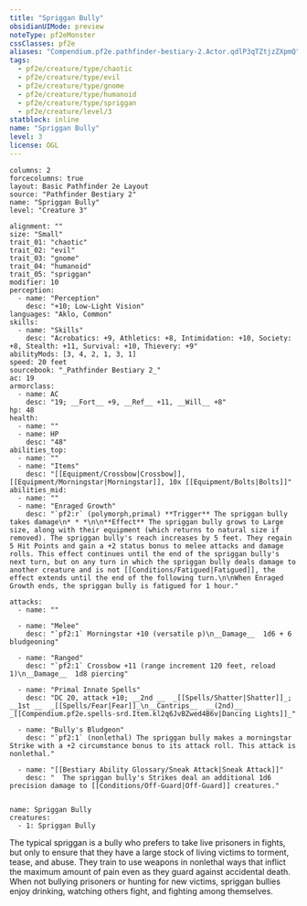 ```yaml
---
title: "Spriggan Bully"
obsidianUIMode: preview
noteType: pf2eMonster
cssClasses: pf2e
aliases: "Compendium.pf2e.pathfinder-bestiary-2.Actor.qdlP3qTZtjzZXpmQ" 
tags:
  - pf2e/creature/type/chaotic
  - pf2e/creature/type/evil
  - pf2e/creature/type/gnome
  - pf2e/creature/type/humanoid
  - pf2e/creature/type/spriggan
  - pf2e/creature/level/3
statblock: inline
name: "Spriggan Bully"
level: 3
license: OGL
---
```


```statblock
columns: 2
forcecolumns: true
layout: Basic Pathfinder 2e Layout
source: "Pathfinder Bestiary 2"
name: "Spriggan Bully"
level: "Creature 3"

alignment: ""
size: "Small"
trait_01: "chaotic"
trait_02: "evil"
trait_03: "gnome"
trait_04: "humanoid"
trait_05: "spriggan"
modifier: 10
perception:
  - name: "Perception"
    desc: "+10; Low-Light Vision"
languages: "Aklo, Common"
skills:
  - name: "Skills"
    desc: "Acrobatics: +9, Athletics: +8, Intimidation: +10, Society: +8, Stealth: +11, Survival: +10, Thievery: +9"
abilityMods: [3, 4, 2, 1, 3, 1]
speed: 20 feet
sourcebook: "_Pathfinder Bestiary 2_"
ac: 19
armorclass:
  - name: AC
    desc: "19; __Fort__ +9, __Ref__ +11, __Will__ +8"
hp: 48
health:
  - name: ""
  - name: HP
    desc: "48"
abilities_top:
  - name: ""
  - name: "Items"
    desc: "[[Equipment/Crossbow|Crossbow]], [[Equipment/Morningstar|Morningstar]], 10x [[Equipment/Bolts|Bolts]]"
abilities_mid:
  - name: ""
  - name: "Enraged Growth"
    desc: "`pf2:r` (polymorph,primal) **Trigger** The spriggan bully takes damage\n* * *\n\n**Effect** The spriggan bully grows to Large size, along with their equipment (which returns to natural size if removed). The spriggan bully's reach increases by 5 feet. They regain 5 Hit Points and gain a +2 status bonus to melee attacks and damage rolls. This effect continues until the end of the spriggan bully's next turn, but on any turn in which the spriggan bully deals damage to another creature and is not [[Conditions/Fatigued|Fatigued]], the effect extends until the end of the following turn.\n\nWhen Enraged Growth ends, the spriggan bully is fatigued for 1 hour."

attacks:
  - name: ""

  - name: "Melee"
    desc: "`pf2:1` Morningstar +10 (versatile p)\n__Damage__  1d6 + 6 bludgeoning"

  - name: "Ranged"
    desc: "`pf2:1` Crossbow +11 (range increment 120 feet, reload 1)\n__Damage__  1d8 piercing"

  - name: "Primal Innate Spells"
    desc: "DC 20, attack +10; __2nd __  _[[Spells/Shatter|Shatter]]_; __1st __  _[[Spells/Fear|Fear]]_\n__Cantrips__  __(2nd)__ _[[Compendium.pf2e.spells-srd.Item.kl2q6JvBZwed4B6v|Dancing Lights]]_"

  - name: "Bully's Bludgeon"
    desc: "`pf2:1` (nonlethal) The spriggan bully makes a morningstar Strike with a +2 circumstance bonus to its attack roll. This attack is nonlethal."

  - name: "[[Bestiary Ability Glossary/Sneak Attack|Sneak Attack]]"
    desc: "  The spriggan bully's Strikes deal an additional 1d6 precision damage to [[Conditions/Off-Guard|Off-Guard]] creatures."
 
```

```encounter-table
name: Spriggan Bully
creatures:
  - 1: Spriggan Bully
```



The typical spriggan is a bully who prefers to take live prisoners in fights, but only to ensure that they have a large stock of living victims to torment, tease, and abuse. They train to use weapons in nonlethal ways that inflict the maximum amount of pain even as they guard against accidental death. When not bullying prisoners or hunting for new victims, spriggan bullies enjoy drinking, watching others fight, and fighting among themselves.
